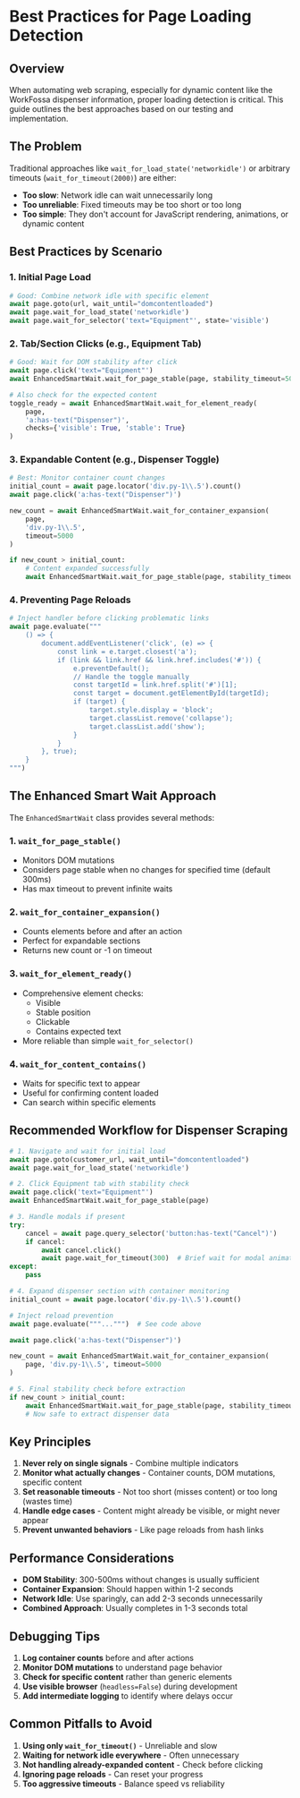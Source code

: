 # Best Practices for Page Loading Detection

## Overview

When automating web scraping, especially for dynamic content like the WorkFossa dispenser information, proper loading detection is critical. This guide outlines the best approaches based on our testing and implementation.

## The Problem

Traditional approaches like `wait_for_load_state('networkidle')` or arbitrary timeouts (`wait_for_timeout(2000)`) are either:
- **Too slow**: Network idle can wait unnecessarily long
- **Too unreliable**: Fixed timeouts may be too short or too long
- **Too simple**: They don't account for JavaScript rendering, animations, or dynamic content

## Best Practices by Scenario

### 1. Initial Page Load

```python
# Good: Combine network idle with specific element
await page.goto(url, wait_until="domcontentloaded")
await page.wait_for_load_state('networkidle')
await page.wait_for_selector('text="Equipment"', state='visible')
```

### 2. Tab/Section Clicks (e.g., Equipment Tab)

```python
# Good: Wait for DOM stability after click
await page.click('text="Equipment"')
await EnhancedSmartWait.wait_for_page_stable(page, stability_timeout=500)

# Also check for the expected content
toggle_ready = await EnhancedSmartWait.wait_for_element_ready(
    page,
    'a:has-text("Dispenser")',
    checks={'visible': True, 'stable': True}
)
```

### 3. Expandable Content (e.g., Dispenser Toggle)

```python
# Best: Monitor container count changes
initial_count = await page.locator('div.py-1\\.5').count()
await page.click('a:has-text("Dispenser")')

new_count = await EnhancedSmartWait.wait_for_container_expansion(
    page,
    'div.py-1\\.5',
    timeout=5000
)

if new_count > initial_count:
    # Content expanded successfully
    await EnhancedSmartWait.wait_for_page_stable(page, stability_timeout=300)
```

### 4. Preventing Page Reloads

```python
# Inject handler before clicking problematic links
await page.evaluate("""
    () => {
        document.addEventListener('click', (e) => {
            const link = e.target.closest('a');
            if (link && link.href && link.href.includes('#')) {
                e.preventDefault();
                // Handle the toggle manually
                const targetId = link.href.split('#')[1];
                const target = document.getElementById(targetId);
                if (target) {
                    target.style.display = 'block';
                    target.classList.remove('collapse');
                    target.classList.add('show');
                }
            }
        }, true);
    }
""")
```

## The Enhanced Smart Wait Approach

The `EnhancedSmartWait` class provides several methods:

### 1. `wait_for_page_stable()`
- Monitors DOM mutations
- Considers page stable when no changes for specified time (default 300ms)
- Has max timeout to prevent infinite waits

### 2. `wait_for_container_expansion()`
- Counts elements before and after an action
- Perfect for expandable sections
- Returns new count or -1 on timeout

### 3. `wait_for_element_ready()`
- Comprehensive element checks:
  - Visible
  - Stable position
  - Clickable
  - Contains expected text
- More reliable than simple `wait_for_selector()`

### 4. `wait_for_content_contains()`
- Waits for specific text to appear
- Useful for confirming content loaded
- Can search within specific elements

## Recommended Workflow for Dispenser Scraping

```python
# 1. Navigate and wait for initial load
await page.goto(customer_url, wait_until="domcontentloaded")
await page.wait_for_load_state('networkidle')

# 2. Click Equipment tab with stability check
await page.click('text="Equipment"')
await EnhancedSmartWait.wait_for_page_stable(page)

# 3. Handle modals if present
try:
    cancel = await page.query_selector('button:has-text("Cancel")')
    if cancel:
        await cancel.click()
        await page.wait_for_timeout(300)  # Brief wait for modal animation
except:
    pass

# 4. Expand dispenser section with container monitoring
initial_count = await page.locator('div.py-1\\.5').count()

# Inject reload prevention
await page.evaluate("""...""")  # See code above

await page.click('a:has-text("Dispenser")')

new_count = await EnhancedSmartWait.wait_for_container_expansion(
    page, 'div.py-1\\.5', timeout=5000
)

# 5. Final stability check before extraction
if new_count > initial_count:
    await EnhancedSmartWait.wait_for_page_stable(page, stability_timeout=300)
    # Now safe to extract dispenser data
```

## Key Principles

1. **Never rely on single signals** - Combine multiple indicators
2. **Monitor what actually changes** - Container counts, DOM mutations, specific content
3. **Set reasonable timeouts** - Not too short (misses content) or too long (wastes time)
4. **Handle edge cases** - Content might already be visible, or might never appear
5. **Prevent unwanted behaviors** - Like page reloads from hash links

## Performance Considerations

- **DOM Stability**: 300-500ms without changes is usually sufficient
- **Container Expansion**: Should happen within 1-2 seconds
- **Network Idle**: Use sparingly, can add 2-3 seconds unnecessarily
- **Combined Approach**: Usually completes in 1-3 seconds total

## Debugging Tips

1. **Log container counts** before and after actions
2. **Monitor DOM mutations** to understand page behavior
3. **Check for specific content** rather than generic elements
4. **Use visible browser** (`headless=False`) during development
5. **Add intermediate logging** to identify where delays occur

## Common Pitfalls to Avoid

1. **Using only `wait_for_timeout()`** - Unreliable and slow
2. **Waiting for network idle everywhere** - Often unnecessary
3. **Not handling already-expanded content** - Check before clicking
4. **Ignoring page reloads** - Can reset your progress
5. **Too aggressive timeouts** - Balance speed vs reliability